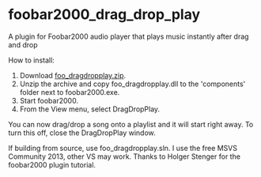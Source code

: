 # foobar2000_drag_drop_play
A plugin for Foobar2000 audio player that plays music instantly after drag and drop

How to install:

1.   Download [foo_dragdropplay.zip](https://github.com/downpoured/foobar2000_drag_drop_play/releases/download/v1.0-beta/foo_dragdropplay.zip).
2.   Unzip the archive and copy foo_dragdropplay.dll to the 'components' folder next to foobar2000.exe.
3.   Start foobar2000.
4.   From the View menu, select DragDropPlay.

You can now drag/drop a song onto a playlist and it will start right away.
To turn this off, close the DragDropPlay window.

If building from source, use foo_dragdropplay.sln. I use the free MSVS Community 2013, other VS may work. Thanks to Holger Stenger for the foobar2000 plugin tutorial.
